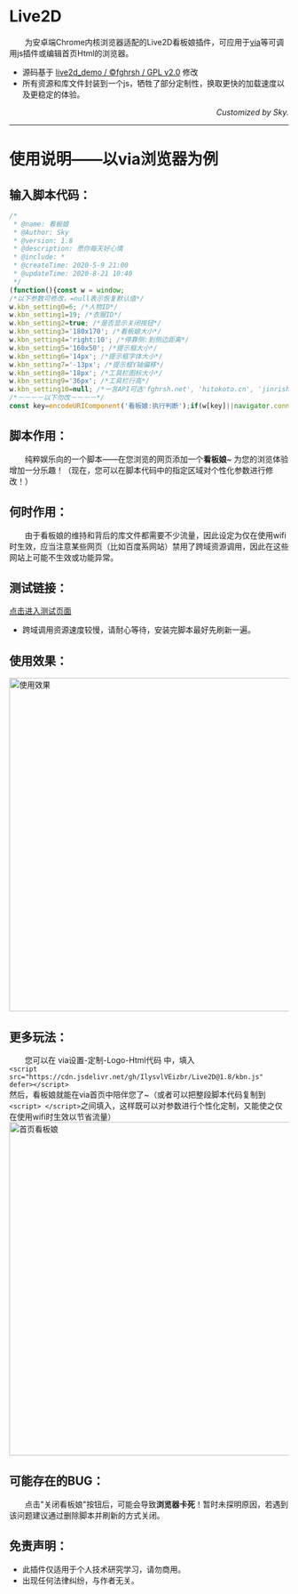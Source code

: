 # Live2D
&emsp;&emsp;为安卓端Chrome内核浏览器适配的Live2D看板娘插件，可应用于[via](https://viayoo.com/zh-cn/)等可调用js插件或编辑首页Html的浏览器。
- 源码基于 [live2d_demo / ©fghrsh / GPL v2.0](https://github.com/fghrsh/live2d_demo) 修改
- 所有资源和库文件封装到一个js，牺牲了部分定制性，换取更快的加载速度以及更稳定的体验。

*<p align="right">Customized by Sky.</p>*

------------

# 使用说明——以via浏览器为例
## 输入脚本代码：
```javascript
/*
 * @name: 看板娘
 * @Author: Sky
 * @version: 1.8
 * @description: 愿你每天好心情
 * @include: *
 * @createTime: 2020-5-9 21:00
 * @updateTime: 2020-8-21 10:40
 */
(function(){const w = window;
/*以下参数可修改，=null表示恢复默认值*/
w.kbn_setting0=6; /*人物ID*/
w.kbn_setting1=19; /*衣服ID*/
w.kbn_setting2=true; /*是否显示关闭按钮*/
w.kbn_setting3='180x170'; /*看板娘大小*/
w.kbn_setting4='right:10'; /*停靠侧:到侧边距离*/
w.kbn_setting5='160x50'; /*提示框大小*/
w.kbn_setting6='14px'; /*提示框字体大小*/
w.kbn_setting7='-13px'; /*提示框Y轴偏移*/
w.kbn_setting8='18px'; /*工具栏图标大小*/
w.kbn_setting9='36px'; /*工具栏行高*/
w.kbn_setting10=null; /*一言API可选'fghrsh.net', 'hitokoto.cn', 'jinrishici.com'(古诗词)*/
/*－－－－以下勿改－－－－*/
const key=encodeURIComponent('看板娘:执行判断');if(w[key]||navigator.connection.type!='wifi'){return;}try{w[key]=true;const lib=document.createElement('script');lib.src='https://cdn.jsdelivr.net/gh/IlysvlVEizbr/Live2D@1.8/kbn.js';lib.defer=true;document.body.append(lib);}catch(err){console.log('看板娘：',err);}})();
```
## 脚本作用：
&emsp;&emsp;纯粹娱乐向的一个脚本——在您浏览的网页添加一个**看板娘**~ 为您的浏览体验增加一分乐趣！（现在，您可以在脚本代码中的指定区域对个性化参数进行修改！）
## 何时作用：
&emsp;&emsp;由于看板娘的维持和背后的库文件都需要不少流量，因此设定为仅在使用wifi时生效，应当注意某些网页（比如百度系网站）禁用了跨域资源调用，因此在这些网站上可能不生效或功能异常。
## 测试链接：
[点击进入测试页面](https://m.bilibili.com/bangumi/play/ss530)
- 跨域调用资源速度较慢，请耐心等待，安装完脚本最好先刷新一遍。
## 使用效果：
<img src="https://i.loli.net/2020/05/09/9eCqx7MHbohdfJ8.jpg"  alt="使用效果" height="600"></img>
## 更多玩法：
&emsp;&emsp;您可以在 via设置-定制-Logo-Html代码 中，填入<br>
`<script src="https://cdn.jsdelivr.net/gh/IlysvlVEizbr/Live2D@1.8/kbn.js" defer></script>`<br>
然后，看板娘就能在via首页中陪伴您了~（或者可以把整段脚本代码复制到`<script> </script>`之间填入，这样既可以对参数进行个性化定制，又能使之仅在使用wifi时生效以节省流量）  <br>
<img src="https://i.loli.net/2020/05/10/FWcanCAZbRE2kjd.jpg"  alt="首页看板娘" height="600"></img>
## 可能存在的BUG：
&emsp;&emsp;点击"关闭看板娘"按钮后，可能会导致**浏览器卡死**！暂时未探明原因，若遇到该问题建议通过删除脚本并刷新的方式关闭。
## 免责声明：
- 此插件仅适用于个人技术研究学习，请勿商用。
- 出现任何法律纠纷，与作者无关。
